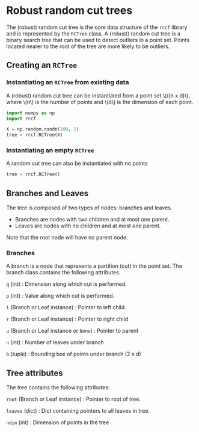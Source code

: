 # Robust random cut trees

The (robust) random cut tree is the core data structure of the `rrcf` library and is represented by the `RCTree` class.
A (robust) random cut tree is a binary search tree that can be used to detect outliers in a point set.
Points located nearer to the root of the tree are more likely to be outliers.

## Creating an `RCTree`

### Instantiating an `RCTree` from existing data

A (robust) random cut tree can be instantiated from a point set \\(((n x d)\\),
where \\(n\\) is the number of points and \\(d\\) is the dimension of each point.

```python
import numpy as np
import rrcf

X = np.random.randn(100, 2)
tree = rrcf.RCTree(X)
```

### Instantiating an empty `RCTree`

A random cut tree can also be instantiated with no points

```python
tree = rrcf.RCTree()
```

## Branches and Leaves

The tree is composed of two types of nodes: branches and leaves.

- Branches are nodes with two children and at most one parent.
- Leaves are nodes with no children and at most one parent.

Note that the root node will have no parent node.

### Branches

A branch is a node that represents a partition (cut) in the point set.
The branch class contains the following attributes.

`q` (int)
: Dimension along which cut is performed.

`p` (int)
: Value along which cut is performed.

`l` (Branch or Leaf instance)
: Pointer to left child.

`r` (Branch or Leaf instance)
: Pointer to right child

`u` (Branch or Leaf instance or `None`)
: Pointer to parent

`n` (int)
: Number of leaves under branch

`b` (tuple)
: Bounding box of points under branch (2 x d)

## Tree attributes

The tree contains the following attributes:

`root` (Branch or Leaf instance)
: Pointer to root of tree.

`leaves` (dict)
: Dict containing pointers to all leaves in tree.

`ndim` (int)
: Dimension of points in the tree
